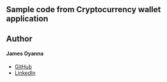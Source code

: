 ## Sample code from Cryptocurrency wallet application

## Author

#### James Oyanna
* [GitHub](https://github.com/jamesoyanna)
* [LinkedIn](https://www.linkedin.com/in/jamesoyanna)


